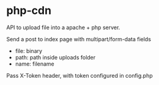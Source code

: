 # php-cdn

API to upload file into a apache + php server.

Send a post to index page with multipart/form-data fields
- file: binary
- path: path inside uploads folder
- name: filename

Pass X-Token header, with token configured in config.php
